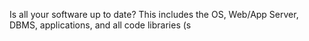 Is all your software up to date? This includes the OS, Web&#47;App Server, DBMS, applications, and all code libraries (s